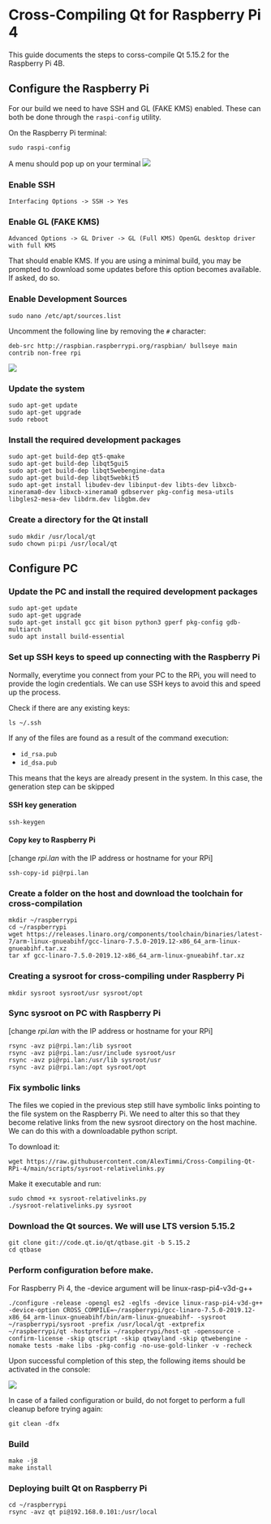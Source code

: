 # Cross-Compiling Qt for Raspberry Pi 4
This guide documents the steps to corss-compile Qt 5.15.2 for the Raspberry Pi 4B.


## Configure the Raspberry Pi
For our build we need to have SSH and GL (FAKE KMS) enabled. These can both be done through the `raspi-config` utility.  

On the Raspberry Pi terminal:

	sudo raspi-config
	
A menu should pop up on your terminal
<img src="img/raspi-config.png" />

### Enable SSH

	Interfacing Options -> SSH -> Yes
	
### Enable GL (FAKE KMS)

	Advanced Options -> GL Driver -> GL (Full KMS) OpenGL desktop driver with full KMS

That should enable KMS. If you are using a minimal build, you may be prompted to download some updates before this option becomes available. If asked, do so.

### Enable Development Sources

	sudo nano /etc/apt/sources.list
	
Uncomment the following line by removing the `#` character:

	deb-src http://raspbian.raspberrypi.org/raspbian/ bullseye main contrib non-free rpi

<img src="img/deb-src.png" />
	
### Update the system

	sudo apt-get update
	sudo apt-get upgrade
	sudo reboot

### Install the required development packages

    sudo apt-get build-dep qt5-qmake
    sudo apt-get build-dep libqt5gui5
    sudo apt-get build-dep libqt5webengine-data
    sudo apt-get build-dep libqt5webkit5
    sudo apt-get install libudev-dev libinput-dev libts-dev libxcb-xinerama0-dev libxcb-xinerama0 gdbserver pkg-config mesa-utils libgles2-mesa-dev libdrm.dev libgbm.dev

### Create a directory for the Qt install

    sudo mkdir /usr/local/qt
    sudo chown pi:pi /usr/local/qt


## Configure PC

### Update the PC and install the required development packages

    sudo apt-get update
    sudo apt-get upgrade
    sudo apt-get install gcc git bison python3 gperf pkg-config gdb-multiarch
    sudo apt install build-essential

### Set up SSH keys to speed up connecting with the Raspberry Pi

Normally, everytime you connect from your PC to the RPi, you will need to provide the login credentials. We can use SSH keys to avoid this and speed up the process.

Check if there are any existing keys:

    ls ~/.ssh

If any of the files are found as a result of the command execution:
* `id_rsa.pub`
* `id_dsa.pub`

This means that the keys are already present in the system. In this case, the generation step can be skipped

#### SSH key generation
    
    ssh-keygen

#### Copy key to Raspberry Pi
[change *rpi.lan* with the IP address or hostname for your RPi]

    ssh-copy-id pi@rpi.lan

### Create a folder on the host and download the toolchain for cross-compilation

    mkdir ~/raspberrypi
    cd ~/raspberrypi
    wget https://releases.linaro.org/components/toolchain/binaries/latest-7/arm-linux-gnueabihf/gcc-linaro-7.5.0-2019.12-x86_64_arm-linux-gnueabihf.tar.xz
    tar xf gcc-linaro-7.5.0-2019.12-x86_64_arm-linux-gnueabihf.tar.xz

### Creating a sysroot for cross-compiling under Raspberry Pi

    mkdir sysroot sysroot/usr sysroot/opt

### Sync sysroot on PC with Raspberry Pi
[change *rpi.lan* with the IP address or hostname for your RPi]

    rsync -avz pi@rpi.lan:/lib sysroot
    rsync -avz pi@rpi.lan:/usr/include sysroot/usr
    rsync -avz pi@rpi.lan:/usr/lib sysroot/usr
    rsync -avz pi@rpi.lan:/opt sysroot/opt

### Fix symbolic links
The files we copied in the previous step still have symbolic links pointing to the file system on the Raspberry Pi. We need to alter this so that they become relative links from the new sysroot directory on the host machine. We can do this with a downloadable python script.

To download it:

    wget https://raw.githubusercontent.com/AlexTimmi/Cross-Compiling-Qt-RPi-4/main/scripts/sysroot-relativelinks.py

Make it executable and run:

    sudo chmod +x sysroot-relativelinks.py
    ./sysroot-relativelinks.py sysroot

### Download the Qt sources. We will use LTS version 5.15.2

    git clone git://code.qt.io/qt/qtbase.git -b 5.15.2
    cd qtbase

### Perform configuration before make.
For Raspberry Pi 4, the -device argument will be linux-rasp-pi4-v3d-g++

    ./configure -release -opengl es2 -eglfs -device linux-rasp-pi4-v3d-g++ -device-option CROSS_COMPILE=~/raspberrypi/gcc-linaro-7.5.0-2019.12-x86_64_arm-linux-gnueabihf/bin/arm-linux-gnueabihf- -sysroot ~/raspberrypi/sysroot -prefix /usr/local/qt -extprefix ~/raspberrypi/qt -hostprefix ~/raspberrypi/host-qt -opensource -confirm-license -skip qtscript -skip qtwayland -skip qtwebengine -nomake tests -make libs -pkg-config -no-use-gold-linker -v -recheck

Upon successful completion of this step, the following items should be activated in the console:
    
<img src="img/config-res.png" />

In case of a failed configuration or build, do not forget to perform a full cleanup before trying again:

    git clean -dfx


### Build

    make -j8
    make install

### Deploying built Qt on Raspberry Pi

    cd ~/raspberrypi
    rsync -avz qt pi@192.168.0.101:/usr/local